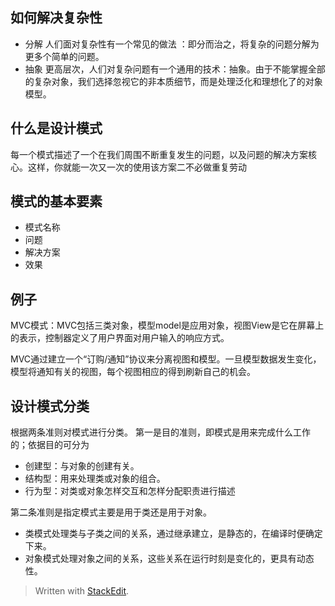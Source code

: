 ## 如何解决复杂性
- 分解
人们面对复杂性有一个常见的做法 ：即分而治之，将复杂的问题分解为更多个简单的问题。
- 抽象
更高层次，人们对复杂问题有一个通用的技术：抽象。由于不能掌握全部的复杂对象，我们选择忽视它的非本质细节，而是处理泛化和理想化了的对象模型。
## 什么是设计模式
每一个模式描述了一个在我们周围不断重复发生的问题，以及问题的解决方案核心。这样，你就能一次又一次的使用该方案二不必做重复劳动

## 模式的基本要素
- 模式名称
- 问题
- 解决方案
- 效果

## 例子
MVC模式：MVC包括三类对象，模型model是应用对象，视图View是它在屏幕上的表示，控制器定义了用户界面对用户输入的响应方式。

MVC通过建立一个“订购/通知”协议来分离视图和模型。一旦模型数据发生变化，模型将通知有关的视图，每个视图相应的得到刷新自己的机会。
## 设计模式分类
根据两条准则对模式进行分类。
第一是目的准则，即模式是用来完成什么工作的；依据目的可分为
- 创建型：与对象的创建有关。
- 结构型：用来处理类或对象的组合。
- 行为型：对类或对象怎样交互和怎样分配职责进行描述

第二条准则是指定模式主要是用于类还是用于对象。
- 类模式处理类与子类之间的关系，通过继承建立，是静态的，在编译时便确定下来。
- 对象模式处理对象之间的关系，这些关系在运行时刻是变化的，更具有动态性。
> Written with [StackEdit](https://stackedit.io/).
<!--stackedit_data:
eyJoaXN0b3J5IjpbLTEwMTQ4NDY2MjFdfQ==
-->
